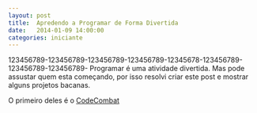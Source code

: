 ```yaml
---
layout: post
title:  Apredendo a Programar de Forma Divertida
date:   2014-01-09 14:00:00
categories: iniciante
---
```


123456789-123456789-123456789-123456789-12345678-123456789-123456789-123456789-
Programar é uma atividade divertida. Mas pode assustar quem esta começando, por 
isso resolvi criar este post e mostrar alguns projetos bacanas.

O primeiro deles é o [CodeCombat](http://codecombat.com)





